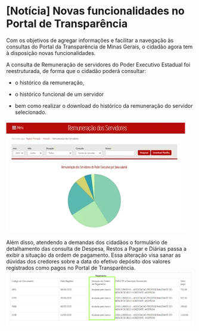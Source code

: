 # [Notícia] Novas funcionalidades no Portal de Transparência

Com os objetivos de agregar informações e facilitar a navegação às consultas do Portal da Transparência de Minas Gerais, o cidadão agora tem à disposição novas funcionalidades.

A consulta de Remuneração de servidores do Poder Executivo Estadual foi reestruturada, de forma que o cidadão poderá consultar:

* o histórico da remuneração,

* o histórico funcional de um servidor 

* bem como realizar o download do histórico da remuneração do servidor selecionado.

![](static/remuneracao-servidores.gif)

Além disso, atendendo a demandas dos cidadãos o formulário de detalhamento das consulta de Despesa, Restos a Pagar e Diárias passa a exibir a situação da ordem de pagamento. Essa alteração visa sanar as dúvidas dos credores sobre a data do efetivo depósito dos valores registrados como pagos no Portal de Transparência.
![](static/situacao-op.png)
